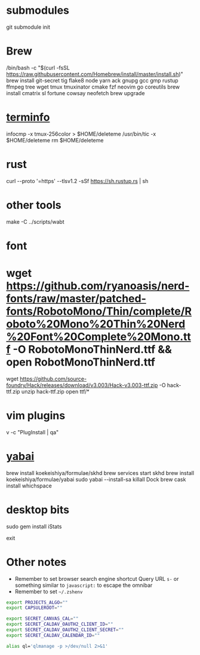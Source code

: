# submodules
git submodule init

# Brew
/bin/bash -c "$(curl -fsSL https://raw.githubusercontent.com/Homebrew/install/master/install.sh)"
brew install git-secret tig flake8 node yarn ack gnupg gcc gmp rustup ffmpeg tree wget tmux tmuxinator cmake fzf neovim go coreutils
brew install cmatrix sl fortune cowsay neofetch
brew upgrade

# [terminfo](https://github.com/tmux/tmux/issues/2226#issuecomment-633260085)
infocmp -x tmux-256color > $HOME/deleteme
/usr/bin/tic -x $HOME/deleteme
rm $HOME/deleteme

# rust
curl --proto '=https' --tlsv1.2 -sSf https://sh.rustup.rs | sh

# other tools
make -C ../scripts/wabt

# font
# wget https://github.com/ryanoasis/nerd-fonts/raw/master/patched-fonts/RobotoMono/Thin/complete/Roboto%20Mono%20Thin%20Nerd%20Font%20Complete%20Mono.ttf -O RobotoMonoThinNerd.ttf && open RobotMonoThinNerd.ttf
wget https://github.com/source-foundry/Hack/releases/download/v3.003/Hack-v3.003-ttf.zip -O hack-ttf.zip
unzip hack-ttf.zip
open ttf/*

# vim plugins
v -c "PlugInstall | qa"

# [yabai](https://github.com/koekeishiya/yabai/wiki/Installing-yabai-(latest-release))
brew install koekeishiya/formulae/skhd
brew services start skhd
brew install koekeishiya/formulae/yabai
sudo yabai --install-sa
killall Dock
brew cask install whichspace

# desktop bits
sudo gem install iStats

exit

# Other notes

- Remember to set browser search engine shortcut Query URL `s-` or something similar to `javascript:` to escape the omnibar
- Remember to set `~/.zshenv`
```zsh
export PROJECTS_ALGO=""
export CAPSULEROOT=""

export SECRET_CANVAS_CAL=""
export SECRET_CALDAV_OAUTH2_CLIENT_ID=""
export SECRET_CALDAV_OAUTH2_CLIENT_SECRET=""
export SECRET_CALDAV_CALENDAR_ID=""

alias ql='qlmanage -p >/dev/null 2>&1'
```
